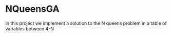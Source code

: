 # NQueensGA
In this project we implement a solution to the N queens problem in a table of variables between 4-N
